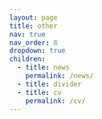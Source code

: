 ```yaml
---
layout: page
title: other
nav: true
nav_order: 8
dropdown: true
children:
  - title: news
    permalink: /news/
  - title: divider
  - title: cv
    permalink: /cv/
---
```

